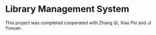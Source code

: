 # Library Management System

This project was completed cooperated with Zhang Qi, Xiao Pei and Ji Yuxuan.
